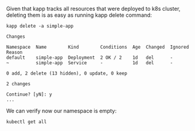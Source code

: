 Given that kapp tracks all resources that were deployed to k8s cluster, deleting them is as easy as running kapp delete command:

```execute-1
kapp delete -a simple-app
```

```
Changes

Namespace  Name        Kind        Conditions  Age  Changed  Ignored Reason
default    simple-app  Deployment  2 OK / 2    1d   del      -
~          simple-app  Service     -           1d   del      -

0 add, 2 delete (13 hidden), 0 update, 0 keep

2 changes

Continue? [yN]: y
...
```

We can verify now our namespace is empty:

```execute-1
kubectl get all
```
